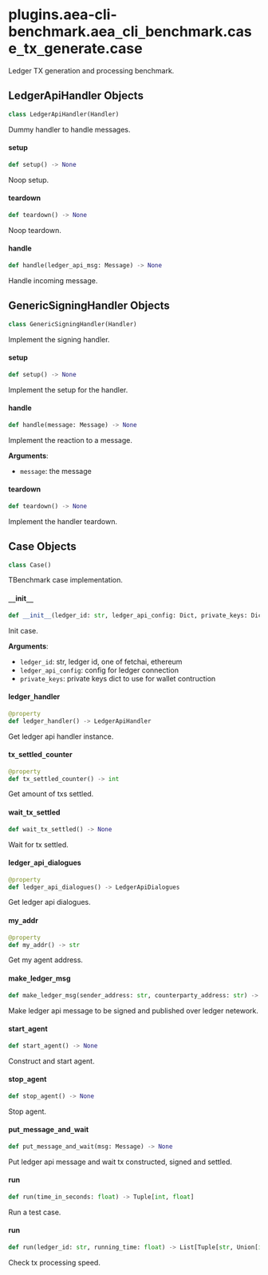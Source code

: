 <a id="plugins.aea-cli-benchmark.aea_cli_benchmark.case_tx_generate.case"></a>

# plugins.aea-cli-benchmark.aea`_`cli`_`benchmark.case`_`tx`_`generate.case

Ledger TX generation and processing benchmark.

<a id="plugins.aea-cli-benchmark.aea_cli_benchmark.case_tx_generate.case.LedgerApiHandler"></a>

## LedgerApiHandler Objects

```python
class LedgerApiHandler(Handler)
```

Dummy handler to handle messages.

<a id="plugins.aea-cli-benchmark.aea_cli_benchmark.case_tx_generate.case.LedgerApiHandler.setup"></a>

#### setup

```python
def setup() -> None
```

Noop setup.

<a id="plugins.aea-cli-benchmark.aea_cli_benchmark.case_tx_generate.case.LedgerApiHandler.teardown"></a>

#### teardown

```python
def teardown() -> None
```

Noop teardown.

<a id="plugins.aea-cli-benchmark.aea_cli_benchmark.case_tx_generate.case.LedgerApiHandler.handle"></a>

#### handle

```python
def handle(ledger_api_msg: Message) -> None
```

Handle incoming message.

<a id="plugins.aea-cli-benchmark.aea_cli_benchmark.case_tx_generate.case.GenericSigningHandler"></a>

## GenericSigningHandler Objects

```python
class GenericSigningHandler(Handler)
```

Implement the signing handler.

<a id="plugins.aea-cli-benchmark.aea_cli_benchmark.case_tx_generate.case.GenericSigningHandler.setup"></a>

#### setup

```python
def setup() -> None
```

Implement the setup for the handler.

<a id="plugins.aea-cli-benchmark.aea_cli_benchmark.case_tx_generate.case.GenericSigningHandler.handle"></a>

#### handle

```python
def handle(message: Message) -> None
```

Implement the reaction to a message.

**Arguments**:

- `message`: the message

<a id="plugins.aea-cli-benchmark.aea_cli_benchmark.case_tx_generate.case.GenericSigningHandler.teardown"></a>

#### teardown

```python
def teardown() -> None
```

Implement the handler teardown.

<a id="plugins.aea-cli-benchmark.aea_cli_benchmark.case_tx_generate.case.Case"></a>

## Case Objects

```python
class Case()
```

TBenchmark case implementation.

<a id="plugins.aea-cli-benchmark.aea_cli_benchmark.case_tx_generate.case.Case.__init__"></a>

#### `__`init`__`

```python
def __init__(ledger_id: str, ledger_api_config: Dict, private_keys: Dict)
```

Init case.

**Arguments**:

- `ledger_id`: str, ledger id, one of fetchai, ethereum
- `ledger_api_config`: config for ledger connection
- `private_keys`: private keys dict to use for wallet contruction

<a id="plugins.aea-cli-benchmark.aea_cli_benchmark.case_tx_generate.case.Case.ledger_handler"></a>

#### ledger`_`handler

```python
@property
def ledger_handler() -> LedgerApiHandler
```

Get ledger api handler instance.

<a id="plugins.aea-cli-benchmark.aea_cli_benchmark.case_tx_generate.case.Case.tx_settled_counter"></a>

#### tx`_`settled`_`counter

```python
@property
def tx_settled_counter() -> int
```

Get amount of txs settled.

<a id="plugins.aea-cli-benchmark.aea_cli_benchmark.case_tx_generate.case.Case.wait_tx_settled"></a>

#### wait`_`tx`_`settled

```python
def wait_tx_settled() -> None
```

Wait for tx settled.

<a id="plugins.aea-cli-benchmark.aea_cli_benchmark.case_tx_generate.case.Case.ledger_api_dialogues"></a>

#### ledger`_`api`_`dialogues

```python
@property
def ledger_api_dialogues() -> LedgerApiDialogues
```

Get ledger api dialogues.

<a id="plugins.aea-cli-benchmark.aea_cli_benchmark.case_tx_generate.case.Case.my_addr"></a>

#### my`_`addr

```python
@property
def my_addr() -> str
```

Get my agent address.

<a id="plugins.aea-cli-benchmark.aea_cli_benchmark.case_tx_generate.case.Case.make_ledger_msg"></a>

#### make`_`ledger`_`msg

```python
def make_ledger_msg(sender_address: str, counterparty_address: str) -> LedgerApiMessage
```

Make ledger api message to be signed and published over ledger netework.

<a id="plugins.aea-cli-benchmark.aea_cli_benchmark.case_tx_generate.case.Case.start_agent"></a>

#### start`_`agent

```python
def start_agent() -> None
```

Construct and start agent.

<a id="plugins.aea-cli-benchmark.aea_cli_benchmark.case_tx_generate.case.Case.stop_agent"></a>

#### stop`_`agent

```python
def stop_agent() -> None
```

Stop agent.

<a id="plugins.aea-cli-benchmark.aea_cli_benchmark.case_tx_generate.case.Case.put_message_and_wait"></a>

#### put`_`message`_`and`_`wait

```python
def put_message_and_wait(msg: Message) -> None
```

Put ledger api message and wait tx constructed, signed and settled.

<a id="plugins.aea-cli-benchmark.aea_cli_benchmark.case_tx_generate.case.Case.run"></a>

#### run

```python
def run(time_in_seconds: float) -> Tuple[int, float]
```

Run a test case.

<a id="plugins.aea-cli-benchmark.aea_cli_benchmark.case_tx_generate.case.run"></a>

#### run

```python
def run(ledger_id: str, running_time: float) -> List[Tuple[str, Union[int, float]]]
```

Check tx processing speed.

